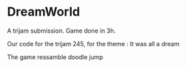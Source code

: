 # DreamWorld
A trijam submission. Game done in 3h.

Our code for the trijam 245, for the theme : It was all a dream

The game ressamble doodle jump
